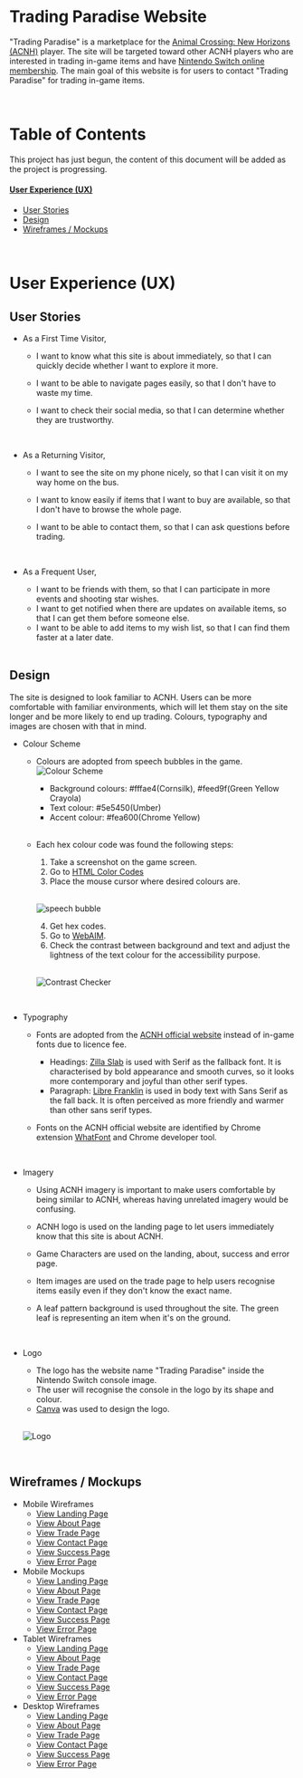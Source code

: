 # Trading Paradise Website

"Trading Paradise" is a marketplace for the [Animal Crossing: New Horizons (ACNH)](https://en.wikipedia.org/wiki/Animal_Crossing:_New_Horizons) player. The site will be targeted toward other ACNH players who are interested in trading in-game items and have [Nintendo Switch online membership](https://www.nintendo.com/switch/online-service/). The main goal of this website is for users to contact "Trading Paradise" for trading in-game items.

<br>

# Table of Contents

This project has just begun, the content of this document will be added as the project is progressing.

#### [User Experience (UX)](<#user-experience-(ux)>)

- [User Stories](#user-stories)
- [Design](#design)
- [Wireframes / Mockups](#wireframes--mockups)

<br>

# User Experience (UX)

## User Stories

- As a First Time Visitor,

  - I want to know what this site is about immediately, so that I can quickly decide whether I want to explore it more.
  - I want to be able to navigate pages easily, so that I don't have to waste my time.
  - I want to check their social media, so that I can determine whether they are trustworthy.
    
    <br>

- As a Returning Visitor,

  - I want to see the site on my phone nicely, so that I can visit it on my way home on the bus.
  - I want to know easily if items that I want to buy are available, so that I don't have to browse the whole page.
  - I want to be able to contact them, so that I can ask questions before trading.

    <br>

- As a Frequent User,

  - I want to be friends with them, so that I can participate in more events and shooting star wishes.
  - I want to get notified when there are updates on available items, so that I can get them before someone else.
  - I want to be able to add items to my wish list, so that I can find them faster at a later date.

  <br>

## Design

The site is designed to look familiar to ACNH. Users can be more comfortable with familiar environments, which will let them stay on the site longer and be more likely to end up trading. Colours, typography and images are chosen with that in mind.

- Colour Scheme
  - Colours are adopted from speech bubbles in the game.
  ![Colour Scheme](readme-images/colour-scheme.jpg)
    - Background colours: #fffae4(Cornsilk), #feed9f(Green Yellow Crayola)
    - Text colour: #5e5450(Umber)
    - Accent colour: #fea600(Chrome Yellow)

    <br>

  - Each hex colour code was found the following steps:

    1.  Take a screenshot on the game screen.
    2.  Go to [HTML Color Codes](https://html-color-codes.info/colors-from-image/)
    3.  Place the mouse cursor where desired colours are.
    <br>

    ![speech bubble](readme-images/speech-bubble.jpg)

    4.  Get hex codes.
    5.  Go to [WebAIM](https://webaim.org/resources/contrastchecker/).
    6.  Check the contrast between background and text and adjust the lightness of the text colour for the accessibility purpose.
    <br>
    
    ![Contrast Checker](readme-images/contrast-checker.jpeg)

    <br>

- Typography

  - Fonts are adopted from the [ACNH official website](https://www.animal-crossing.com/new-horizons/) instead of in-game fonts due to licence fee.
    - Headings: [Zilla Slab](https://fonts.google.com/specimen/Zilla+Slab) is used with Serif as the fallback font. It is characterised by bold appearance and smooth curves, so it looks more contemporary and joyful than other serif types.
    - Paragraph: [Libre Franklin](https://fonts.google.com/specimen/Libre+Franklin) is used in body text with Sans Serif as the fall back. It is often perceived as more friendly and warmer than other sans serif types.
  - Fonts on the ACNH official website are identified by Chrome extension [WhatFont](https://chrome.google.com/webstore/detail/whatfont/jabopobgcpjmedljpbcaablpmlmfcogm) and Chrome developer tool.

    <br>

- Imagery

  - Using ACNH imagery is important to make users comfortable by being similar to ACNH, whereas having unrelated imagery would be confusing.
  - ACNH logo is used on the landing page to let users immediately know that this site is about ACNH.
  - Game Characters are used on the landing, about, success and error page.
  - Item images are used on the trade page to help users recognise items easily even if they don't know the exact name.
  - A leaf pattern background is used throughout the site. The green leaf is representing an item when it's on the ground.

    <br>

- Logo

  - The logo has the website name "Trading Paradise" inside the Nintendo Switch console image.
  - The user will recognise the console in the logo by its shape and colour.
  - [Canva](https://www.canva.com/) was used to design the logo.
  <br>

  ![Logo](readme-images/logo-trading-paradise.jpeg)  
    
  <br>

## Wireframes / Mockups
- Mobile Wireframes
  - [View Landing Page](readme-images/mobile-wireframes/landing.jpeg)
  - [View About Page](readme-images/mobile-wireframes/about.jpeg)
  - [View Trade Page](readme-images/mobile-wireframes/trade.jpeg)
  - [View Contact Page](readme-images/mobile-wireframes/contact.jpeg)
  - [View Success Page](readme-images/mobile-wireframes/success.jpeg)
  - [View Error Page](readme-images/mobile-wireframes/error.jpeg)
- Mobile Mockups
  - [View Landing Page](readme-images/mobile-mockup/landing.jpg)
  - [View About Page](readme-images/mobile-mockup/about.jpg)
  - [View Trade Page](readme-images/mobile-mockup/trade.jpeg)
  - [View Contact Page](readme-images/mobile-mockup/contact.jpeg)
  - [View Success Page](readme-images/mobile-mockup/success.jpeg)
  - [View Error Page](readme-images/mobile-mockup/error.jpeg)
- Tablet Wireframes
  - [View Landing Page](readme-images/tablet-wireframes/landing.jpeg)
  - [View About Page](readme-images/tablet-wireframes/about.jpeg)
  - [View Trade Page](readme-images/tablet-wireframes/trade.jpeg)
  - [View Contact Page](readme-images/tablet-wireframes/contact.jpeg)
  - [View Success Page](readme-images/tablet-wireframes/success.jpeg)
  - [View Error Page](readme-images/tablet-wireframes/error.jpeg)
- Desktop Wireframes
  - [View Landing Page](readme-images/desktop-wireframes/landing.jpeg)
  - [View About Page](readme-images/desktop-wireframes/about.jpeg)
  - [View Trade Page](readme-images/desktop-wireframes/trade.jpeg)
  - [View Contact Page](readme-images/desktop-wireframes/contact.jpeg)
  - [View Success Page](readme-images/desktop-wireframes/success.jpeg)
  - [View Error Page](readme-images/desktop-wireframes/error.jpeg)
    